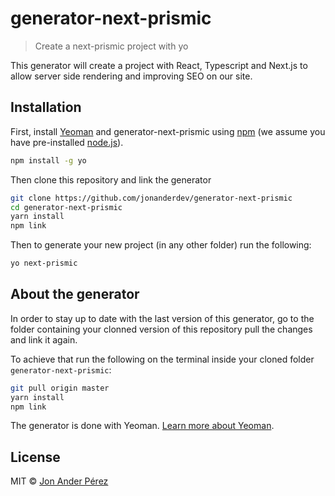 # generator-next-prismic

> Create a next-prismic project with yo

This generator will create a project with React, Typescript and Next.js to allow server side rendering and improving SEO on our site.

## Installation

First, install [Yeoman](http://yeoman.io) and generator-next-prismic using [npm](https://www.npmjs.com/) (we assume you have pre-installed [node.js](https://nodejs.org/)).

```bash
npm install -g yo
```

Then clone this repository and link the generator

```bash
git clone https://github.com/jonanderdev/generator-next-prismic
cd generator-next-prismic
yarn install
npm link
```

Then to generate your new project (in any other folder) run the following:

```bash
yo next-prismic
```

## About the generator

In order to stay up to date with the last version of this generator, go to the folder containing your clonned version of this repository pull the changes and link it again.

To achieve that run the following on the terminal inside your cloned folder `generator-next-prismic`:

```bash
git pull origin master
yarn install
npm link
```

The generator is done with Yeoman. [Learn more about Yeoman](http://yeoman.io/).

## License

MIT © [Jon Ander Pérez]()
